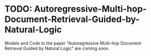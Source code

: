 # TODO: Autoregressive-Multi-hop-Document-Retrieval-Guided-by-Natural-Logic
Models and Code to the paper "Autoregressive Multi-hop Document Retrieval Guided by Natural Logic" are coming soon.
